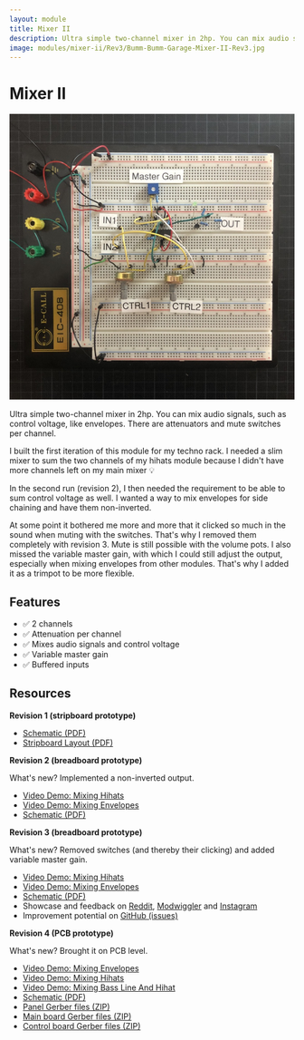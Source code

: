 ```yaml
---
layout: module
title: Mixer II
description: Ultra simple two-channel mixer in 2hp. You can mix audio signals, such as control voltage, like envelopes.
image: modules/mixer-ii/Rev3/Bumm-Bumm-Garage-Mixer-II-Rev3.jpg
---
```


# Mixer II

![](Rev3/Bumm-Bumm-Garage-Mixer-II-Rev3.jpg)

Ultra simple two-channel mixer in 2hp. You can mix audio signals, such as control voltage, like envelopes. There are attenuators and mute switches per channel.

I built the first iteration of this module for my techno rack. I needed a slim mixer to sum the two channels of my hihats module because I didn't have more channels left on my main mixer 💡

In the second run (revision 2), I then needed the requirement to be able to sum control voltage as well. I wanted a way to mix envelopes for side chaining and have them non-inverted.

At some point it bothered me more and more that it clicked so much in the sound when muting with the switches. That's why I removed them completely with revision 3. Mute is still possible with the volume pots. I also missed the variable master gain, with which I could still adjust the output, especially when mixing envelopes from other modules. That's why I added it as a trimpot to be more flexible.

## Features

* ✅ 2 channels
* ✅ Attenuation per channel
* ✅ Mixes audio signals and control voltage
* ✅ Variable master gain
* ✅ Buffered inputs

## Resources

**Revision 1 (stripboard prototype)** 

* [Schematic (PDF)](Rev1/Bumm-Bumm-Garage-Mixer-II-Rev1-Schematic.pdf)
* [Stripboard Layout (PDF)](Rev1/Bumm-Bumm-Garage-Mixer-II-Rev1-Breadboard-Layout.pdf)

**Revision 2 (breadboard prototype)**

What's new? Implemented a non-inverted output.

* [Video Demo: Mixing Hihats](https://www.youtube.com/watch?v=7dPILYZzBcs)
* [Video Demo: Mixing Envelopes](https://www.youtube.com/watch?v=XjyHBZ8SafI)
* [Schematic (PDF)](Rev2/Bumm-Bumm-Garage-Mixer-II-Rev2-Schematic.pdf)

**Revision 3 (breadboard prototype)**

What's new? Removed switches (and thereby their clicking) and added variable master gain.

* [Video Demo: Mixing Hihats](https://www.youtube.com/watch?v=H-lA9sQpHlk)
* [Video Demo: Mixing Envelopes](https://www.youtube.com/watch?v=vhxrNxvZDss)
* [Schematic (PDF)](Rev3/Bumm-Bumm-Garage-Mixer-II-Rev3-Schematic.pdf)
* Showcase and feedback on [Reddit](https://www.reddit.com/r/synthdiy/comments/s9y0wm/two_channel_mixer_for_audio_and_cv_breadboard/), [Modwiggler](https://www.modwiggler.com/forum/viewtopic.php?p=3684686) and [Instagram](https://www.instagram.com/p/CZBs4mWskNp/)
* Improvement potential on [GitHub (issues)](https://github.com/bummbummgarage/bummbummgarage.github.io/issues?q=is%3Aissue+is%3Aopen+%5BMixer+II+Rev3%5D)

**Revision 4 (PCB prototype)**

What's new? Brought it on PCB level.

* [Video Demo: Mixing Envelopes](https://www.youtube.com/watch?v=IGLfQJ8vuSY)
* [Video Demo: Mixing Hihats](https://youtu.be/b4lbFXiRjBc)
* [Video Demo: Mixing Bass Line And Hihat](https://www.youtube.com/watch?v=XQECzrxT42k)
* [Schematic (PDF)](Rev4/Bumm-Bumm-Garage-Mixer-II-Rev4-Schematic.pdf)
* [Panel Gerber files (ZIP)](Rev4/Bumm-Bumm-Garage-Mixer-II-Rev4-Panel-Gerber.zip)
* [Main board Gerber files (ZIP)](Rev4/Bumm-Bumm-Garage-Mixer-II-Rev4-Main_Board-Gerber.zip)
* [Control board Gerber files (ZIP)](Rev4/Bumm-Bumm-Garage-Mixer-II-Rev4-Control_Board-Gerber.zip)

<!--

Rev4 Issue: Löcher nicht optimal am Panel.

-->
